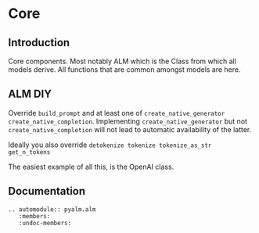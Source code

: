 # Core
## Introduction
Core components. Most notably ALM which is the Class from which all models derive.
All functions that are common amongst models are here. 

## ALM DIY
Override
`build_prompt` and at least one of
`create_native_generator create_native_completion`. Implementing `create_native_generator` but not
`create_native_completion` will not lead to automatic availability of the latter.

Ideally you also override
`detokenize tokenize tokenize_as_str get_n_tokens`

The easiest example of all this, is the OpenAI class.

## Documentation
```{eval-rst}  
.. automodule:: pyalm.alm
   :members:
   :undoc-members:
```



